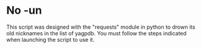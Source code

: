 # No -un 

This script was designed with the "requests" module in python to drown its old nicknames in the list of yagpdb. You must follow the steps indicated when launching the script to use it.

